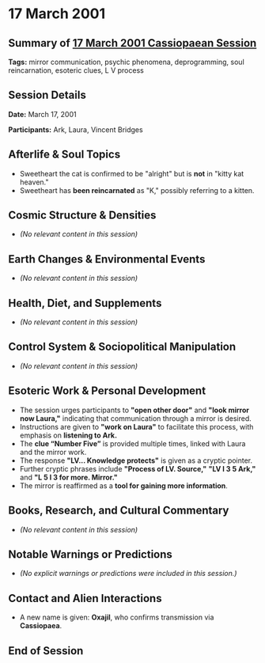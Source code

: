 # 17 March 2001

## Summary of [17 March 2001 Cassiopaean Session](https://cassiopaea.org/forum/threads/session-17-march-2001.18631/)

**Tags:** mirror communication, psychic phenomena, deprogramming, soul reincarnation, esoteric clues, L V process

## Session Details

**Date:** March 17, 2001

**Participants:** Ark, Laura, Vincent Bridges

## Afterlife & Soul Topics

- Sweetheart the cat is confirmed to be "alright" but is **not** in "kitty kat heaven."
- Sweetheart has **been reincarnated** as "K," possibly referring to a kitten.

## Cosmic Structure & Densities

- *(No relevant content in this session)*

## Earth Changes & Environmental Events

- *(No relevant content in this session)*

## Health, Diet, and Supplements

- *(No relevant content in this session)*

## Control System & Sociopolitical Manipulation

- *(No relevant content in this session)*

## Esoteric Work & Personal Development

- The session urges participants to **"open other door"** and **"look mirror now Laura,"** indicating that communication through a mirror is desired.
- Instructions are given to **"work on Laura"** to facilitate this process, with emphasis on **listening to Ark.**
- The **clue “Number Five”** is provided multiple times, linked with Laura and the mirror work.
- The response **"LV... Knowledge protects"** is given as a cryptic pointer.
- Further cryptic phrases include **"Process of LV. Source,"** **"LV I 3 5 Ark,"** and **"L 5 I 3 for more. Mirror."**
- The mirror is reaffirmed as a **tool for gaining more information**.

## Books, Research, and Cultural Commentary

- *(No relevant content in this session)*

## Notable Warnings or Predictions

- *(No explicit warnings or predictions were included in this session.)*

## Contact and Alien Interactions

- A new name is given: **Oxajil**, who confirms transmission via **Cassiopaea**.

## End of Session